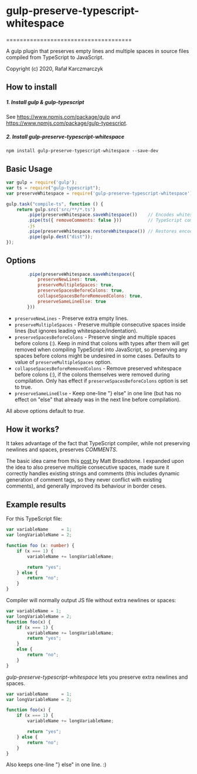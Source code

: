 # gulp-preserve-typescript-whitespace
=====================================

A gulp plugin that preserves empty lines and multiple spaces in source files compiled from TypeScript to JavaScript.

Copyright (c) 2020, Rafał Karczmarczyk

How to install
--------------
##### 1. Install gulp & gulp-typescript
See https://www.npmjs.com/package/gulp and https://www.npmjs.com/package/gulp-typescript.

##### 2. Install gulp-preserve-typescript-whitespace
```shell
npm install gulp-preserve-typescript-whitespace --save-dev
```

Basic Usage
-----------
```js
var gulp = require('gulp');
var ts = require("gulp-typescript");
var preserveWhitespace = require('gulp-preserve-typescript-whitespace');

gulp.task("compile-ts", function () {
    return gulp.src('src/**/*.ts')
        .pipe(preserveWhitespace.saveWhitespace())    // Encodes whitespaces/newlines so TypeScript compiler won't remove them
        .pipe(ts({ removeComments: false }))          // TypeScript compiler must be run with "removeComments: false" option
        .js
        .pipe(preserveWhitespace.restoreWhitespace()) // Restores encoded whitespaces/newlines
        .pipe(gulp.dest("dist"));
});
```

Options
-------
```js
        .pipe(preserveWhitespace.saveWhitespace({
            preserveNewLines: true,
            preserveMultipleSpaces: true,
            preserveSpacesBeforeColons: true,
            collapseSpacesBeforeRemovedColons: true,
            preserveSameLineElse: true
        }))
```
- `preserveNewLines` - Preserve extra empty lines.
- `preserveMultipleSpaces` - Preserve multiple consecutive spaces inside lines (but ignores leading whitespace/indentation).
- `preserveSpacesBeforeColons` - Preserve single and multiple spaces before colons (:). Keep in mind that colons with types after them will get removed when compiling TypeScript into JavaScript, so preserving any spaces before colons might be undesired in some cases. Defaults to value of `preserveMultipleSpaces` option.
- `collapseSpacesBeforeRemovedColons` - Remove preserved whitespace before colons (:), if the colons themselves were removed during compilation. Only has effect if `preserveSpacesBeforeColons` option is set to true.
- `preserveSameLineElse` - Keep one-line "} else" in one line (but has no effect on "else" that already was in the next line before compilation).

All above options default to *true*.

How it works?
-------------
It takes advantage of the fact that TypeScript compiler, while not preserving newlines and spaces, preserves *COMMENTS*.

The basic idea came from this [ post ](https://github.com/microsoft/TypeScript/issues/843#issuecomment-625530359) by Matt Broadstone.
I expanded upon the idea to also preserve multiple consecutive spaces, made sure it correctly handles existing strings and comments (this includes dynamic generation of comment tags, so they never conflict with existing comments), and generally improved its behaviour in border ceses.

Example results
---------------
For this TypeScript file:
```ts
var variableName     = 1;
var longVariableName = 2;

function foo (x: number) {
    if (x === 1) {
        variableName += longVariableName;

        return "yes";
    } else {
        return "no";
    }
}
```

Compiler will normally output JS file without extra newlines or spaces:
```js
var variableName = 1;
var longVariableName = 2;
function foo(x) {
    if (x === 1) {
        variableName += longVariableName;
        return "yes";
    }
    else {
        return "no";
    }
}
```

*gulp-preserve-typescript-whitespace* lets you preserve extra newlines and spaces.
```js
var variableName     = 1;
var longVariableName = 2;

function foo(x) {
    if (x === 1) {
        variableName += longVariableName;

        return "yes";
    } else {
        return "no";
    }
}
```
Also keeps one-line "} else" in one line. :)
